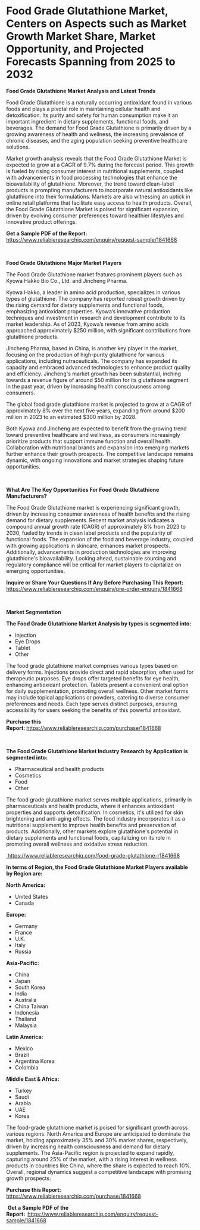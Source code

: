 <p><h1>Food Grade Glutathione Market, Centers on Aspects such as Market Growth Market Share, Market Opportunity, and Projected Forecasts Spanning from 2025 to 2032</h1></p><p><strong>Food Grade Glutathione Market Analysis and Latest Trends</strong></p>
<p><p>Food Grade Glutathione is a naturally occurring antioxidant found in various foods and plays a pivotal role in maintaining cellular health and detoxification. Its purity and safety for human consumption make it an important ingredient in dietary supplements, functional foods, and beverages. The demand for Food Grade Glutathione is primarily driven by a growing awareness of health and wellness, the increasing prevalence of chronic diseases, and the aging population seeking preventive healthcare solutions.</p><p>Market growth analysis reveals that the Food Grade Glutathione Market is expected to grow at a CAGR of 9.7% during the forecast period. This growth is fueled by rising consumer interest in nutritional supplements, coupled with advancements in food processing technologies that enhance the bioavailability of glutathione. Moreover, the trend toward clean-label products is prompting manufacturers to incorporate natural antioxidants like glutathione into their formulations. Markets are also witnessing an uptick in online retail platforms that facilitate easy access to health products. Overall, the Food Grade Glutathione Market is poised for significant expansion, driven by evolving consumer preferences toward healthier lifestyles and innovative product offerings.</p></p>
<p><strong>Get a Sample PDF of the Report:&nbsp;</strong> <a href="https://www.reliableresearchiq.com/enquiry/request-sample/1841668?utm_campaign=1835&utm_medium=2&utm_source=Github&utm_content=ia&utm_term=19042025&utm_id=food-grade-glutathione">https://www.reliableresearchiq.com/enquiry/request-sample/1841668</a></p>
<p>&nbsp;</p>
<p><strong>Food Grade Glutathione Major Market Players</strong></p>
<p><p>The Food Grade Glutathione market features prominent players such as Kyowa Hakko Bio Co., Ltd. and Jincheng Pharma. </p><p>Kyowa Hakko, a leader in amino acid production, specializes in various types of glutathione. The company has reported robust growth driven by the rising demand for dietary supplements and functional foods, emphasizing antioxidant properties. Kyowa’s innovative production techniques and investment in research and development contribute to its market leadership. As of 2023, Kyowa’s revenue from amino acids approached approximately $250 million, with significant contributions from glutathione products.</p><p>Jincheng Pharma, based in China, is another key player in the market, focusing on the production of high-purity glutathione for various applications, including nutraceuticals. The company has expanded its capacity and embraced advanced technologies to enhance product quality and efficiency. Jincheng's market growth has been substantial, inching towards a revenue figure of around $50 million for its glutathione segment in the past year, driven by increasing health consciousness among consumers.</p><p>The global food grade glutathione market is projected to grow at a CAGR of approximately 8% over the next five years, expanding from around $200 million in 2023 to an estimated $300 million by 2028. </p><p>Both Kyowa and Jincheng are expected to benefit from the growing trend toward preventive healthcare and wellness, as consumers increasingly prioritize products that support immune function and overall health. Collaboration with nutritional brands and expansion into emerging markets further enhance their growth prospects. The competitive landscape remains dynamic, with ongoing innovations and market strategies shaping future opportunities.</p></p>
<p>&nbsp;</p>
<p><strong>What Are The Key Opportunities For Food Grade Glutathione Manufacturers?</strong></p>
<p><p>The Food Grade Glutathione market is experiencing significant growth, driven by increasing consumer awareness of health benefits and the rising demand for dietary supplements. Recent market analysis indicates a compound annual growth rate (CAGR) of approximately 8% from 2023 to 2030, fueled by trends in clean label products and the popularity of functional foods. The expansion of the food and beverage industry, coupled with growing applications in skincare, enhances market prospects. Additionally, advancements in production technologies are improving glutathione's bioavailability. Looking ahead, sustainable sourcing and regulatory compliance will be critical for market players to capitalize on emerging opportunities.</p></p>
<p><strong>Inquire or Share Your Questions If Any Before Purchasing This Report:</strong> <a href="https://www.reliableresearchiq.com/enquiry/pre-order-enquiry/1841668?utm_campaign=1835&utm_medium=2&utm_source=Github&utm_content=ia&utm_term=19042025&utm_id=food-grade-glutathione">https://www.reliableresearchiq.com/enquiry/pre-order-enquiry/1841668</a></p>
<p>&nbsp;</p>
<p><strong>Market Segmentation</strong></p>
<p><strong>The Food Grade Glutathione Market Analysis by types is segmented into:</strong></p>
<p><ul><li>Injection</li><li>Eye Drops</li><li>Tablet</li><li>Other</li></ul></p>
<p><p>The food grade glutathione market comprises various types based on delivery forms. Injections provide direct and rapid absorption, often used for therapeutic purposes. Eye drops offer targeted benefits for eye health, enhancing antioxidant protection. Tablets present a convenient oral option for daily supplementation, promoting overall wellness. Other market forms may include topical applications or powders, catering to diverse consumer preferences and needs. Each type serves distinct purposes, ensuring accessibility for users seeking the benefits of this powerful antioxidant.</p></p>
<p><strong>Purchase this Report:&nbsp;</strong><a href="https://www.reliableresearchiq.com/purchase/1841668?utm_campaign=1835&utm_medium=2&utm_source=Github&utm_content=ia&utm_term=19042025&utm_id=food-grade-glutathione">https://www.reliableresearchiq.com/purchase/1841668</a></p>
<p>&nbsp;</p>
<p><strong>The Food Grade Glutathione Market Industry Research by Application is segmented into:</strong></p>
<p><ul><li>Pharmaceutical and health products</li><li>Cosmetics</li><li>Food</li><li>Other</li></ul></p>
<p><p>The food grade glutathione market serves multiple applications, primarily in pharmaceuticals and health products, where it enhances antioxidant properties and supports detoxification. In cosmetics, it's utilized for skin brightening and anti-aging effects. The food industry incorporates it as a nutritional supplement to improve health benefits and preservation of products. Additionally, other markets explore glutathione's potential in dietary supplements and functional foods, capitalizing on its role in promoting overall wellness and oxidative stress reduction.</p></p>
<p><a href="https://www.reliableresearchiq.com/food-grade-glutathione-r1841668?utm_campaign=1835&utm_medium=2&utm_source=Github&utm_content=ia&utm_term=19042025&utm_id=food-grade-glutathione">&nbsp;https://www.reliableresearchiq.com/food-grade-glutathione-r1841668</a></p>
<p><strong>In terms of Region, the Food Grade Glutathione Market Players available by Region are:</strong></p>
<p>
    <p> <strong> North America: </strong>
        <ul>
            <li>United States</li>
            <li>Canada</li>
        </ul>
        </p> 
    <p> <strong> Europe: </strong>
        <ul>
            <li>Germany</li>
            <li>France</li>
            <li>U.K.</li>
            <li>Italy</li>
            <li>Russia</li>
        </ul>
        </p> 
    <p> <strong> Asia-Pacific: </strong>
        <ul>
            <li>China</li>
            <li>Japan</li>
            <li>South Korea</li>
            <li>India</li>
            <li>Australia</li>
            <li>China Taiwan</li>
            <li>Indonesia</li>
            <li>Thailand</li>
            <li>Malaysia</li>
        </ul>
        </p> 
    <p> <strong> Latin America: </strong>
        <ul>
            <li>Mexico</li>
            <li>Brazil</li>
            <li>Argentina Korea</li>
            <li>Colombia</li>
        </ul>
        </p> 
    <p> <strong> Middle East & Africa: </strong>
        <ul>
            <li>Turkey</li>
            <li>Saudi</li>
            <li>Arabia</li>
            <li>UAE</li>
            <li>Korea</li>
        </ul>
    </p>
    </p>
<p><p>The food-grade glutathione market is poised for significant growth across various regions. North America and Europe are anticipated to dominate the market, holding approximately 35% and 30% market shares, respectively, driven by increasing health consciousness and demand for dietary supplements. The Asia-Pacific region is projected to expand rapidly, capturing around 25% of the market, with a rising interest in wellness products in countries like China, where the share is expected to reach 10%. Overall, regional dynamics suggest a competitive landscape with promising growth prospects.</p></p>
<p><strong>Purchase this Report: </strong><a href="https://www.reliableresearchiq.com/purchase/1841668?utm_campaign=1835&utm_medium=2&utm_source=Github&utm_content=ia&utm_term=19042025&utm_id=food-grade-glutathione">https://www.reliableresearchiq.com/purchase/1841668</a></p>
<p>&nbsp;<strong>Get a Sample PDF of the Report:&nbsp;&nbsp;</strong><a href="https://www.reliableresearchiq.com/enquiry/request-sample/1841668?utm_campaign=1835&utm_medium=2&utm_source=Github&utm_content=ia&utm_term=19042025&utm_id=food-grade-glutathione">https://www.reliableresearchiq.com/enquiry/request-sample/1841668</a></p>
<p><strong></strong></p>
<p><p></p><p></p><p></p></p>